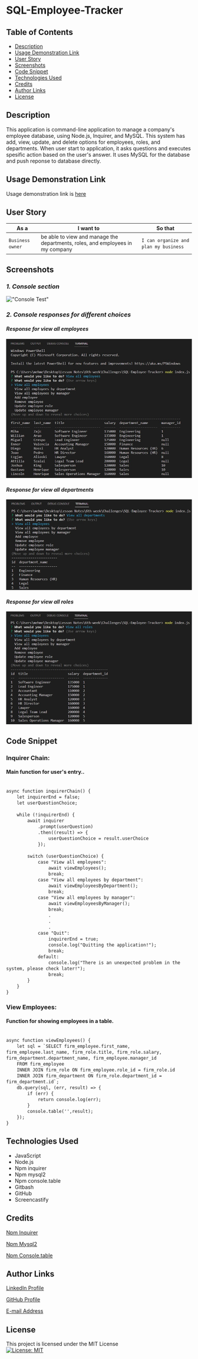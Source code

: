 # SQL-Employee-Tracker

## Table of Contents
* [Description](#description)
* [Usage Demonstration Link](#usage-demonstration-link)
* [User Story](#user-story)
* [Screenshots](#screenshots)
* [Code Snippet](#code-snippet)
* [Technologies Used](#technologies-used)
* [Credits](#credits)
* [Author Links](#author-links)
* [License](#license)


## Description

This application is command-line application to manage a company's employee database, using Node.js, Inquirer, and MySQL. This system has add, view, update, and delete options for employees, roles, and departments. When user start to application, it asks questions and executes spesific action based on the user's answer. It uses MySQL for the database and push reponse to database directly. 

## Usage Demonstration Link

Usage demonstration link is [here](https://drive.google.com/file/d/1XPoCjVZQBycUhOGPAMbAMXoeyN9xNfdI/view)


## User Story

| As a                   | I want to                                                                      | So that   
| ---------------------- | ------------------------------------------------------------------------------ | ------------------------------------- |
| `Business owner`       | be able to view and manage the departments, roles, and employees in my company | `I can organize and plan my business` |


## Screenshots

### *1. Console section*

!["Console Test"](./assets/Terminal.gif)

### *2. Console responses for different choices*

#### *Response for view all employees*
!["Response for view all employees"](./assets/Employees.jpg)

#### *Response for view all departments*
!["Response for view all departments"](./assets/Departments.jpg)

#### *Response for view all roles*
!["Response for view all roles"](./assets/Roles.jpg)




## Code Snippet

### Inquirer Chain:
####  Main function for user's entry..
```

async function inquirerChain() {
    let inquirerEnd = false;
    let userQuestionChoice;

    while (!inquirerEnd) {
        await inquirer
            .prompt(userQuestion)
            .then((result) => {
                userQuestionChoice = result.userChoice
            });

        switch (userQuestionChoice) {
            case "View all employees":
                await viewEmployees();
                break;
            case "View all employees by department":
                await viewEmployeesByDepartment();
                break;
            case "View all employees by manager":
                await viewEmployeesByManager();
                break;
                .
                .
                .
            case "Quit":
                inquirerEnd = true;
                console.log("Quitting the application!");
                break;
            default:
                console.log("There is an unexpected problem in the system, please check later!");
                break;
        }
    }
}

```

### View Employees:
####  Function for showing employees in a table.
```

async function viewEmployees() {
    let sql = `SELECT firm_employee.first_name, firm_employee.last_name, firm_role.title, firm_role.salary, firm_department.department_name, firm_employee.manager_id
    FROM firm_employee 
    INNER JOIN firm_role ON firm_employee.role_id = firm_role.id 
    INNER JOIN firm_department ON firm_role.department_id = firm_department.id`;
    db.query(sql, (err, result) => {
        if (err) {
            return console.log(err);
        }
        console.table('',result);
    });
}

```


## Technologies Used

- JavaScript
- Node.js
- Npm inquirer
- Npm mysql2 
- Npm console.table 
- Gitbash
- GitHub    
- Screencastify


## Credits

[Npm Inquirer](https://www.npmjs.com/package/inquirer)

[ Npm Mysql2](https://www.npmjs.com/package/mysql2)

[Npm Console.table](https://www.npmjs.com/package/console.table)


## Author Links

[LinkedIn Profile](https://www.linkedin.com/in/mehmet-musabeyoglu)

[GitHub Profile](https://github.com/MehmetMusabeyoglu)

[E-mail Address](mailto:mehmetmusabeyoglu@gmail.com) 


## License 

 This project is licensed under the MIT License 
 <br>
 [![License: MIT](https://img.shields.io/badge/License-MIT-yellow.svg)](https://opensource.org/licenses/MIT)